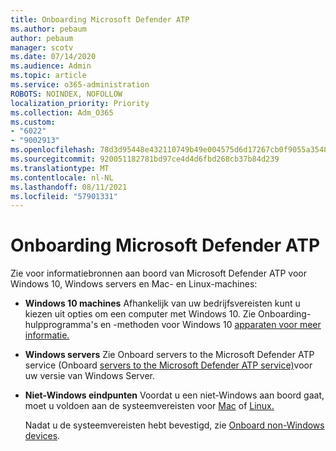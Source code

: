 ```yaml
---
title: Onboarding Microsoft Defender ATP
ms.author: pebaum
author: pebaum
manager: scotv
ms.date: 07/14/2020
ms.audience: Admin
ms.topic: article
ms.service: o365-administration
ROBOTS: NOINDEX, NOFOLLOW
localization_priority: Priority
ms.collection: Adm_O365
ms.custom:
- "6022"
- "9002913"
ms.openlocfilehash: 78d3d95448e432110749b49e004575d6d17267cb0f9055a35480d227ff5c5a49
ms.sourcegitcommit: 920051182781bd97ce4d4d6fbd268cb37b84d239
ms.translationtype: MT
ms.contentlocale: nl-NL
ms.lasthandoff: 08/11/2021
ms.locfileid: "57901331"
---
```

# <a name="onboarding-microsoft-defender-atp"></a>Onboarding Microsoft Defender ATP

Zie voor informatiebronnen aan boord van Microsoft Defender ATP voor Windows 10, Windows servers en Mac- en Linux-machines: 

- **Windows 10 machines** Afhankelijk van uw bedrijfsvereisten kunt u kiezen uit opties om een computer met Windows 10. Zie Onboarding-hulpprogramma's en -methoden voor Windows 10 [apparaten voor meer informatie.](https://docs.microsoft.com/windows/security/threat-protection/microsoft-defender-atp/configure-endpoints) 

- **Windows servers** Zie Onboard servers to the Microsoft Defender ATP service (Onboard [servers to the Microsoft Defender ATP service)](https://docs.microsoft.com/windows/security/threat-protection/microsoft-defender-atp/configure-server-endpoints)voor uw versie van Windows Server.

- **Niet-Windows eindpunten**  Voordat u een niet-Windows aan boord gaat, moet u voldoen aan de systeemvereisten voor [Mac](https://docs.microsoft.com/windows/security/threat-protection/microsoft-defender-atp/microsoft-defender-atp-mac#system-requirements) of [Linux.](https://docs.microsoft.com/windows/security/threat-protection/microsoft-defender-atp/microsoft-defender-atp-linux#system-requirements)

    Nadat u de systeemvereisten hebt bevestigd, zie [Onboard non-Windows devices](https://docs.microsoft.com/windows/security/threat-protection/microsoft-defender-atp/configure-endpoints-non-windows#onboarding-non-windows-machines).